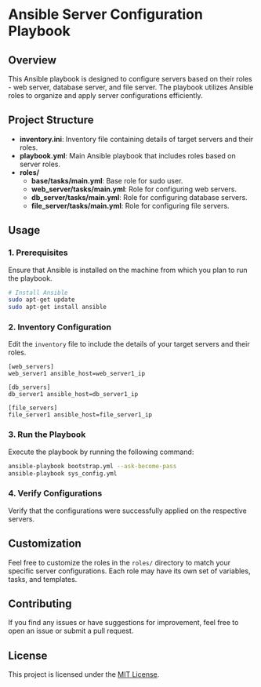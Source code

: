 # Ansible Server Configuration Playbook

## Overview

This Ansible playbook is designed to configure servers based on their roles - web server, database server, and file server. The playbook utilizes Ansible roles to organize and apply server configurations efficiently.

## Project Structure

- **inventory.ini**: Inventory file containing details of target servers and their roles.
- **playbook.yml**: Main Ansible playbook that includes roles based on server roles.
- **roles/**
  - **base/tasks/main.yml**: Base role for sudo user.
  - **web_server/tasks/main.yml**: Role for configuring web servers.
  - **db_server/tasks/main.yml**: Role for configuring database servers.
  - **file_server/tasks/main.yml**: Role for configuring file servers.

## Usage

### 1. Prerequisites

Ensure that Ansible is installed on the machine from which you plan to run the playbook.

```bash
# Install Ansible
sudo apt-get update
sudo apt-get install ansible
```

### 2. Inventory Configuration

Edit the `inventory` file to include the details of your target servers and their roles.

```
[web_servers]
web_server1 ansible_host=web_server1_ip

[db_servers]
db_server1 ansible_host=db_server1_ip

[file_servers]
file_server1 ansible_host=file_server1_ip
```

### 3. Run the Playbook

Execute the playbook by running the following command:

```bash
ansible-playbook bootstrap.yml --ask-become-pass
ansible-playbook sys_config.yml
```

### 4. Verify Configurations

Verify that the configurations were successfully applied on the respective servers.

## Customization

Feel free to customize the roles in the `roles/` directory to match your specific server configurations. Each role may have its own set of variables, tasks, and templates.

## Contributing

If you find any issues or have suggestions for improvement, feel free to open an issue or submit a pull request.

## License

This project is licensed under the [MIT License](LICENSE).
